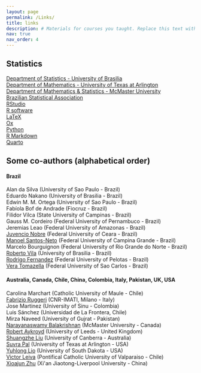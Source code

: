 ```yaml
---
layout: page
permalink: /Links/
title: links
description: # Materials for courses you taught. Replace this text with your description.
nav: true
nav_order: 4
---
```


## Statistics

[Department of Statistics - University of Brasilia](http://www.est.unb.br/)\
[Department of Mathematics - University of Texas at Arlington](https://www.uta.edu/academics/schools-colleges/science/departments/mathematics)\
[Department of Mathematics & Statistics - McMaster University](https://www.math.mcmaster.ca/)\
[Brazilian Statistical Association](http://www.redeabe.org.br/site/)\
[RStudio](https://www.rstudio.com/)\
[R software](https://www.r-project.org/)\
[LaTeX](https://www.latex-project.org/)\
[Ox](http://www.doornik.com/download.html#oxcons)\
[Python](https://www.python.org/)\
[R Markdown](https://rmarkdown.rstudio.com/)\
[Quarto](https://quarto.org/)  
 
## Some co-authors (alphabetical order)

#### Brazil

Alan da Silva (University of Sao Paulo - Brazil)\
Eduardo Nakano (University of Brasilia - Brazil)\
Edwin M. M. Ortega (University of Sao Paulo - Brazil)\
Fabíola Bof de Andrade (Fiocruz - Brazil) \
Filidor Vilca (State University of Campinas - Brazil) \
Gauss M. Cordeiro (Federal University of Pernambuco - Brazil)\
Jeremias Leao (Federal University of Amazonas  - Brazil)\
[Juvencio Nobre](https://sites.google.com/a/dema.ufc.br/juvencio/) (Federal University of Ceara - Brazil)\
[Manoel Santos-Neto](https://sites.google.com/view/santosneto/home) (Federal University of Campina Grande - Brazil)\
Marcelo Bourguignon (Federal University of Rio Grande do Norte - Brazil)\
[Roberto Vila](https://sites.google.com/site/robertovilahomepage/) (University of Brasilia - Brazil)\
[Rodrigo Fernandez](https://wp.ufpel.edu.br/rodrigofernandez/) (Federal University of Pelotas  - Brazil)\
[Vera Tomazella](http://www.ufscar.br/~des/docente/vtomazella/) (Federal University of Sao Carlos  - Brazil)


#### Australia, Canada, Chile, China, Colombia, Italy, Pakistan, UK, USA 

Carolina Marchart (Catholic University of Maule - Chile)\
[Fabrizio Ruggeri](http://www.mi.imati.cnr.it/fabrizio/) (CNR-IMATI, Milano - Italy)\
Jose Martinez (University of Sinu - Colombia)\
Luis Sánchez (Universidad de La Frontera, Chile)\
Mirza Naveed (University of Gujrat - Pakistan)\
[Narayanaswamy Balakrishnan](https://ms.mcmaster.ca/bala/) (McMaster University - Canada)\
[Robert Aykroyd](http://www1.maths.leeds.ac.uk/~robert/) (University of Leeds - United Kingdom)\
[Shuangzhe Liu](https://researchprofiles.canberra.edu.au/en/persons/shuangzhe-liu) (University of Canberra  - Australia)\
[Suvra Pal](https://www.uta.edu/academics/faculty/profile?username=pals) (University of Texas at Arlington - USA)\
[Yuhlong Lio](https://www.usd.edu/faculty-and-staff/Yuhlong-Lio) (University of South Dakota  - USA)\
[Victor Leiva](http://victorleiva.cl/) (Pontifical Catholic University of Valparaiso - Chile)\
[Xioajun Zhu](https://www.xjtlu.edu.cn/en/departments/academic-departments/mathematical-sciences/staff/xiaojun-zhu) (Xi'an Jiaotong-Liverpool University  - China)
